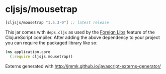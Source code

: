 # cljsjs/mousetrap

[](dependency)
```clojure
[cljsjs/mousetrap "1.5.3-0"] ;; latest release
```
[](/dependency)

This jar comes with `deps.cljs` as used by the [Foreign Libs][flibs] feature
of the ClojureScript compiler. After adding the above dependency to your project
you can require the packaged library like so:

```clojure
(ns application.core
  (:require cljsjs.mousetrap))
```

Externs generated with http://jmmk.github.io/javascript-externs-generator/

[flibs]: https://github.com/clojure/clojurescript/wiki/Packaging-Foreign-Dependencies
